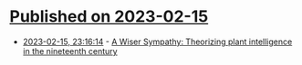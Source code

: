 # [Published on 2023-02-15](index.md)

* [2023-02-15, 23:16:14](https://news.ycombinator.com/item?id=34812356) - [A Wiser Sympathy: Theorizing plant intelligence in the nineteenth century](https://www.laphamsquarterly.org/roundtable/wiser-sympathy)

